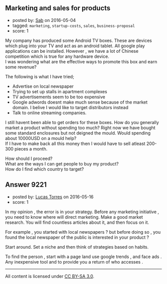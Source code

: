 ## Marketing and sales for products

- posted by: [Sab](https://stackexchange.com/users/2041684/sab) on 2016-05-04
- tagged: `marketing`, `startup-costs`, `sales`, `business-proposal`
- score: 1

My company has produced some Android TV boxes. These are devices which plug into your TV and act as an android tablet. All google play applications can be installed. However , we have a lot of Chinese competition which is true for any hardware device.<br /> 
I was wondering what are the effective ways to promote this box and earn some revenue?

The following is what I have tried;

- Advertise on local newspaper
- Trying to set up stalls in apartment complexes
- TV advertisements seem to be too expensive
- Google adwords doesnt make much sense because of the market domain. I belive I would like to target distributors instead
- Talk to online streaming companies. 

I still havent been able to get orders for these boxes. How do you generally market a product without spending too much? Right now we have bought some standard enclosures but not deigned the mould. Would spending about 10000USD on a mould help?<br />
 If I have to make back all this money then I would have to sell atleast 200-300 pieces a month. 

How should I proceed?<br /> 
What are the ways I can get people to buy my product? <br />
How do I find which country to target?


## Answer 9221

- posted by: [Lucas Torres](https://stackexchange.com/users/5780883/lucas-torres) on 2016-05-16
- score: 1

In my opinion , the error is in your strategy. Before any marketing initiative , you need to know where will direct marketing. Make a good market research. You will find countless articles about it, and then focus on it.

For example , you started with local newspapers ? but before doing so , you found the local newspaper of the public is interested in your product ?

Start around. Set a niche and then think of strategies based on habits.

To find the person , start with a page land use google trends , and face ads . Any inexpensive tool and to provide you a return of who accesses .



---

All content is licensed under [CC BY-SA 3.0](https://creativecommons.org/licenses/by-sa/3.0/).
